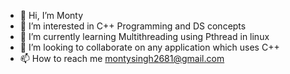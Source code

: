 - 👋 Hi, I’m Monty
- 👀 I’m interested in C++ Programming and DS concepts
- 🌱 I’m currently learning Multithreading using Pthread in linux
- 💞️ I’m looking to collaborate on any application which uses C++
- 📫 How to reach me montysingh2681@gmail.com

<!---
MontySingh/MontySingh is a ✨ special ✨ repository because its `README.md` (this file) appears on your GitHub profile.
You can click the Preview link to take a look at your changes.
--->

